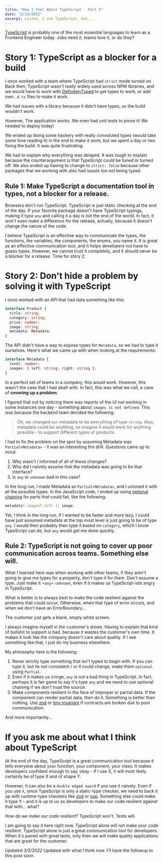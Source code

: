 ```yaml
---
title: "How I Feel About TypeScript - Part I"
date: "2/13/2022"
excerpt: Listen, I use TypeScript, but...
---
```


[TypeScript](https://www.typescriptlang.org/) is probably one of the most essential languages to learn as a Frontend Engineer today. Jobs need it, teams love it, or do they?

# Story 1: TypeScript as a blocker for a build

I once worked with a team where TypeScript had `strict` mode turned on. Back then, TypeScript wasn't really widely used across NPM libraries, and we would have to work with [DefinitelyTyped](https://github.com/DefinitelyTyped/DefinitelyTyped) to get types to work, or add own `.d.ts` files to make it work.

We had issues with a library because it didn't have types, so the build wouldn't work.

However, The application works. We even had unit tests to prove it! We needed to deploy today!

We ended up doing some hackery with really convoluted types (would take some time reading it) in the end to make it work, but we spent a day or two fixing the build. It was quite frustrating.

We had to explain why everything was delayed. It was tough to explain because the counterargument is that TypeScript could be tuned or turned off. We also ended up having to change to `strict: false` because other packages that we working with also had issues too not being typed.

## Rule 1: Make TypeScript a documentation tool in types, not a blocker for a release.

Browsers don't run TypeScript. TypeScript is just static checking at the end of the day. If your favorite package doesn't have TypeScript typings, making it type `any` and calling it a day is not the end of the world. In fact, it won't even make a difference for the release, actually, because it doesn't change the nature of the code.

I believe TypeScript is an effective way to communicate the types, the functions, the variables, the components, the enums, you name it. It is great as an effective communication tool, and it helps developers not have to guess types. However, we cannot trust it completely, and it should never be a blocker for a release. Time for story 2.

# Story 2: Don't hide a problem by solving it with TypeScript

I once worked with an API that had data something like this:

```ts
interface Product {
  title: string;
  category: string;
  price: number;
  image: string;
  metadata: Metadata;
}
```

The API didn't have a way to expose types for `Metadata`, so we had to type it ourselves. Here's what we came up with when looking at the requirements:

```ts
interface Metadata {
  level: number;
  images: { left: string; right: string };
}
```

In a perfect set of teams in a company, this would work. However, this wasn't the case that I had dealt with. In fact, this was what we call, a case of **covering up a problem**.

I figured that out by noticing there was reports of the UI not working in some instances one day - something about `images is not defined`. This was because the backend team decided the following:

> Oh, we changed our metadata to be everything of type `string`. Also, metadata could be anything, so imagine it would work for anything possible - to support different types of products.

I had to fix the problem on the spot by assuming Metadata was `Partial<Metadata>` - it was an interesting fire drill. Questions came up to mind:

1. Why wasn't I informed of all of these changes?
2. Why did I naively assume that the metadata was going to be that interface?
3. Is `any` or `unknown` bad in this case?

In the long run, I made Metadata as `Partial<Metadata>`, and I unioned it with all the possible types. In the JavaScript code, I ended up using [optional chaining](https://developer.mozilla.org/en-US/docs/Web/JavaScript/Reference/Operators/Optional_chaining) for parts that could fail, like the following:

```js
metadata?.images?.left || image;
```

Yet, I think in the long run, if I wanted to be faster and more lazy, I could have just assumed metadata at the top most level is just going to be of type `any`. I would then probably then type it based on `category`, which I know TypeScript can do, but `any` would get me done quickly.

## Rule 2: TypeScript is not going to cover up poor communication across teams. Something else will.

What I learned here was when working with other teams, if they aren't going to give me types for a property, don't type it for them. Don't assume a type. Just make it ~`any`~ `unknown`, even if it makes us TypeScript-ists angry in TypeScript.

What is better is to always best to make the code resilient against the problems that could occur. Otherwise, when that type of error occurs, and when we don't have an ErrorBoundary...

The customer just gets a blank, empty white screen.

I always imagine myself in the customer's shoes. Having to explain that kind of bullshit to support is bad, because it wastes the customer's own time. It makes it look like the company doesn't care about quality. If I see something like that, I just do my business elsewhere.

My philosophy here is the following:

1. Never strictly type something that isn't typed to begin with. If you can type it, but its not consistent / or it could change, make them `optional` using `Partial`.
2. Even if it makes us cringe, `any` is not a bad thing in TypeScript. In fact, perhaps it is fair game to say it's type `any` and we need to use optional chaining if we don't trust the source.
3. Make components resilient in the face of improper or partial data. If the component can render partial data, then do it. Something is better than nothing. Use [zod](https://github.com/colinhacks/zod) or [tiny-invariant](https://www.npmjs.com/package/tiny-invariant) if contracts are broken due to poor communication.

And more importantly...

# If you ask me about what I think about TypeScript

At the end of the day, TypeScript is a great communication tool because it tells everyone about your function, your component, your class. It makes developers confident enough to say, okay - if I use X, it will most likely certainly be of type X and of shape Y.

However, it can also be a `double edged sword` if you use it naively. Even if you use `X`, since TypeScript is only a static-type checker, we need to back it up with runtime-type checkers like [zod](https://github.com/colinhacks/zod) or [yup](https://github.com/jquense/yup). Something else could make it type Y - and it is up to us as developers to make our code resilient against that with... what?

_How do we make our code resilient?_ TypeScript won't. Tests will.

I am going to say it here right now. TypeScript alone will not make your code resilient. TypeScript alone is just a great communication tool for developers. When it's paired with great tests, only then we will make quality applications that are great for the customer.

_Updated 3/5/2022_ Updated with what I think now. I'll have the followup to this post soon.
